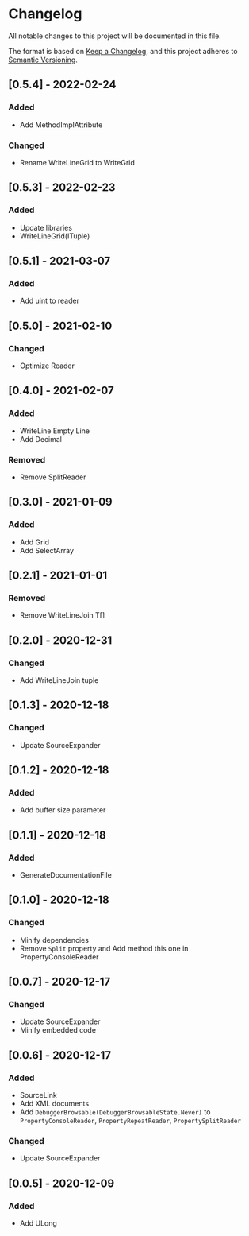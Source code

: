 # Changelog

All notable changes to this project will be documented in this file.

The format is based on [Keep a Changelog](https://keepachangelog.com/en/1.0.0/),
and this project adheres to [Semantic Versioning](https://semver.org/spec/v2.0.0.html).

## [0.5.4] - 2022-02-24
### Added
- Add MethodImplAttribute
### Changed
- Rename WriteLineGrid to WriteGrid

## [0.5.3] - 2022-02-23
### Added
- Update libraries
- WriteLineGrid(ITuple)

## [0.5.1] - 2021-03-07
### Added
- Add uint to reader

## [0.5.0] - 2021-02-10
### Changed
- Optimize Reader

## [0.4.0] - 2021-02-07
### Added
- WriteLine Empty Line
- Add Decimal

### Removed
- Remove SplitReader

## [0.3.0] - 2021-01-09
### Added

- Add Grid
- Add SelectArray

## [0.2.1] - 2021-01-01
### Removed

- Remove WriteLineJoin T[]

## [0.2.0] - 2020-12-31
### Changed

- Add WriteLineJoin tuple

## [0.1.3] - 2020-12-18
### Changed

- Update SourceExpander

## [0.1.2] - 2020-12-18
### Added

- Add buffer size parameter

## [0.1.1] - 2020-12-18
### Added

- GenerateDocumentationFile

## [0.1.0] - 2020-12-18
### Changed

- Minify dependencies
- Remove `Split` property and Add method this one in PropertyConsoleReader

## [0.0.7] - 2020-12-17
### Changed

- Update SourceExpander
- Minify embedded code

## [0.0.6] - 2020-12-17
### Added

- SourceLink
- Add XML documents
- Add `DebuggerBrowsable(DebuggerBrowsableState.Never)` to `PropertyConsoleReader`, `PropertyRepeatReader`, `PropertySplitReader`

### Changed

- Update SourceExpander

## [0.0.5] - 2020-12-09
### Added

- Add ULong